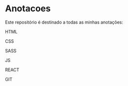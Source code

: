# Anotacoes
Este repositório é destinado a todas as minhas anotações:

HTML

CSS

SASS

JS

REACT

GIT